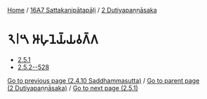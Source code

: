 
[Home](/) / [16A7 Sattakanipātapāḷi](/tipitaka/16A7.md) / [2 Dutiyapaṇṇāsaka](/tipitaka/16A7/2.md)

# 𑁨𑁇𑁫 𑀆𑀳𑀼𑀦𑁂𑀬𑁆𑀬𑀯𑀕𑁆𑀕

* [2.5.1](/tipitaka/16A7/2/2.5/2.5.1.md)
* [2.5.2--528](/tipitaka/16A7/2/2.5/2.5.2--528.md)

[Go to previous page (2.4.10 Saddhammasutta)](/tipitaka/16A7/2/2.4/2.4.10.md) / [Go to parent page (2 Dutiyapaṇṇāsaka)](/tipitaka/16A7/2.md) / [Go to next page (2.5.1)](/tipitaka/16A7/2/2.5/2.5.1.md)


